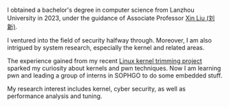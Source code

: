 I obtained a bachelor's degree in computer science from Lanzhou University in 2023, under the guidance of Associate Professor [Xin Liu (刘新)](https://scholar.google.com/citations?user=F6csWYQAAAAJ&hlu).

I ventured into the field of security halfway through. Moreover, I am also intrigued by system research, especially the kernel and related areas.

The experience gained from my recent [Linux kernel trimming project](/#-projects) sparked my curiosity about kernels and pwn techniques. Now I am learning pwn and leading a group of interns in SOPHGO to do some embedded stuff.

My research interest includes kernel, cyber security, as well as performance analysis and tuning.

<!-- <a href='https://scholar.google.com/citations?user=B-Fgh7gAAAAJ'><img src="https://img.shields.io/endpoint?url={{ url | url_encode }}&logo=Google%20Scholar&labelColor=f6f6f6&color=9cf&style=flat&label=citations"></a> -->
